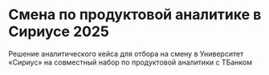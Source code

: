 # Смена по продуктовой аналитике в Сириусе 2025

Решение аналитического кейса для отбора на смену в Университет «Сириус» на совместный набор по продуктовой аналитики с ТБанком

